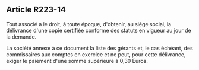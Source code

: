 Article R223-14
----
Tout associé a le droit, à toute époque, d'obtenir, au siège social, la
délivrance d'une copie certifiée conforme des statuts en vigueur au jour de la
demande.

La société annexe à ce document la liste des gérants et, le cas échéant, des
commissaires aux comptes en exercice et ne peut, pour cette délivrance, exiger
le paiement d'une somme supérieure à 0,30 Euros.
